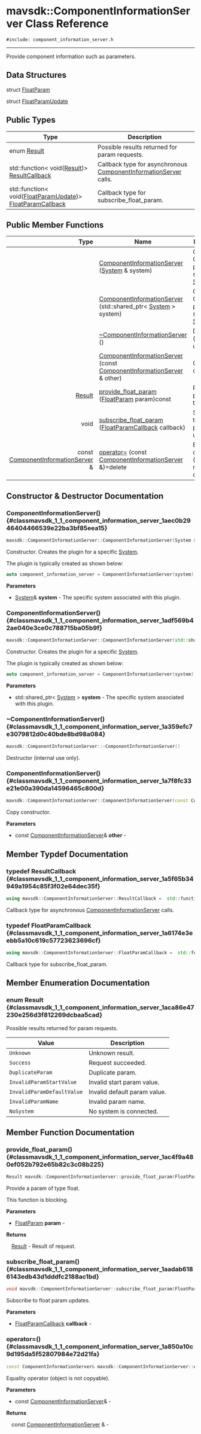 # mavsdk::ComponentInformationServer Class Reference
`#include: component_information_server.h`

----


Provide component information such as parameters. 


## Data Structures


struct [FloatParam](structmavsdk_1_1_component_information_server_1_1_float_param.md)

struct [FloatParamUpdate](structmavsdk_1_1_component_information_server_1_1_float_param_update.md)

## Public Types


Type | Description
--- | ---
enum [Result](#classmavsdk_1_1_component_information_server_1aca86e47230e256d3f812269dcbaa5cad) | Possible results returned for param requests.
std::function< void([Result](classmavsdk_1_1_component_information_server.md#classmavsdk_1_1_component_information_server_1aca86e47230e256d3f812269dcbaa5cad))> [ResultCallback](#classmavsdk_1_1_component_information_server_1a5f65b34949a1954c85f3f02e64dec35f) | Callback type for asynchronous [ComponentInformationServer](classmavsdk_1_1_component_information_server.md) calls.
std::function< void([FloatParamUpdate](structmavsdk_1_1_component_information_server_1_1_float_param_update.md))> [FloatParamCallback](#classmavsdk_1_1_component_information_server_1a6174e3eebb5a10c619c57723623696cf) | Callback type for subscribe_float_param.

## Public Member Functions


Type | Name | Description
---: | --- | ---
&nbsp; | [ComponentInformationServer](#classmavsdk_1_1_component_information_server_1aec0b2946404466539e22ba3bf85eea15) ([System](classmavsdk_1_1_system.md) & system) | Constructor. Creates the plugin for a specific [System](classmavsdk_1_1_system.md).
&nbsp; | [ComponentInformationServer](#classmavsdk_1_1_component_information_server_1adf569b42ae040e3ce0c788715ba05b9f) (std::shared_ptr< [System](classmavsdk_1_1_system.md) > system) | Constructor. Creates the plugin for a specific [System](classmavsdk_1_1_system.md).
&nbsp; | [~ComponentInformationServer](#classmavsdk_1_1_component_information_server_1a359efc7e3079812d0c40bde8bd98a084) () | Destructor (internal use only).
&nbsp; | [ComponentInformationServer](#classmavsdk_1_1_component_information_server_1a7f8fc33e21e00a390da14596465c800d) (const [ComponentInformationServer](classmavsdk_1_1_component_information_server.md) & other) | Copy constructor.
[Result](classmavsdk_1_1_component_information_server.md#classmavsdk_1_1_component_information_server_1aca86e47230e256d3f812269dcbaa5cad) | [provide_float_param](#classmavsdk_1_1_component_information_server_1ac4f9a480ef052b792e65b82c3c08b225) ([FloatParam](structmavsdk_1_1_component_information_server_1_1_float_param.md) param)const | Provide a param of type float.
void | [subscribe_float_param](#classmavsdk_1_1_component_information_server_1aadab6186143edb43d1dddfc2188ac1bd) ([FloatParamCallback](classmavsdk_1_1_component_information_server.md#classmavsdk_1_1_component_information_server_1a6174e3eebb5a10c619c57723623696cf) callback) | Subscribe to float param updates.
const [ComponentInformationServer](classmavsdk_1_1_component_information_server.md) & | [operator=](#classmavsdk_1_1_component_information_server_1a850a10c9d195da5f52807984e72d21fa) (const [ComponentInformationServer](classmavsdk_1_1_component_information_server.md) &)=delete | Equality operator (object is not copyable).


## Constructor & Destructor Documentation


### ComponentInformationServer() {#classmavsdk_1_1_component_information_server_1aec0b2946404466539e22ba3bf85eea15}
```cpp
mavsdk::ComponentInformationServer::ComponentInformationServer(System &system)
```


Constructor. Creates the plugin for a specific [System](classmavsdk_1_1_system.md).

The plugin is typically created as shown below: 

```cpp
auto component_information_server = ComponentInformationServer(system);
```

**Parameters**

* [System](classmavsdk_1_1_system.md)& **system** - The specific system associated with this plugin.

### ComponentInformationServer() {#classmavsdk_1_1_component_information_server_1adf569b42ae040e3ce0c788715ba05b9f}
```cpp
mavsdk::ComponentInformationServer::ComponentInformationServer(std::shared_ptr< System > system)
```


Constructor. Creates the plugin for a specific [System](classmavsdk_1_1_system.md).

The plugin is typically created as shown below: 

```cpp
auto component_information_server = ComponentInformationServer(system);
```

**Parameters**

* std::shared_ptr< [System](classmavsdk_1_1_system.md) > **system** - The specific system associated with this plugin.

### ~ComponentInformationServer() {#classmavsdk_1_1_component_information_server_1a359efc7e3079812d0c40bde8bd98a084}
```cpp
mavsdk::ComponentInformationServer::~ComponentInformationServer()
```


Destructor (internal use only).


### ComponentInformationServer() {#classmavsdk_1_1_component_information_server_1a7f8fc33e21e00a390da14596465c800d}
```cpp
mavsdk::ComponentInformationServer::ComponentInformationServer(const ComponentInformationServer &other)
```


Copy constructor.


**Parameters**

* const [ComponentInformationServer](classmavsdk_1_1_component_information_server.md)& **other** - 

## Member Typdef Documentation


### typedef ResultCallback {#classmavsdk_1_1_component_information_server_1a5f65b34949a1954c85f3f02e64dec35f}

```cpp
using mavsdk::ComponentInformationServer::ResultCallback =  std::function<void(Result)>
```


Callback type for asynchronous [ComponentInformationServer](classmavsdk_1_1_component_information_server.md) calls.


### typedef FloatParamCallback {#classmavsdk_1_1_component_information_server_1a6174e3eebb5a10c619c57723623696cf}

```cpp
using mavsdk::ComponentInformationServer::FloatParamCallback =  std::function<void(FloatParamUpdate)>
```


Callback type for subscribe_float_param.


## Member Enumeration Documentation


### enum Result {#classmavsdk_1_1_component_information_server_1aca86e47230e256d3f812269dcbaa5cad}


Possible results returned for param requests.


Value | Description
--- | ---
<span id="classmavsdk_1_1_component_information_server_1aca86e47230e256d3f812269dcbaa5cada88183b946cc5f0e8c96b2e66e1c74a7e"></span> `Unknown` | Unknown result. 
<span id="classmavsdk_1_1_component_information_server_1aca86e47230e256d3f812269dcbaa5cada505a83f220c02df2f85c3810cd9ceb38"></span> `Success` | Request succeeded. 
<span id="classmavsdk_1_1_component_information_server_1aca86e47230e256d3f812269dcbaa5cada2e665af7b9e17282f7301a1dcc5e6365"></span> `DuplicateParam` | Duplicate param. 
<span id="classmavsdk_1_1_component_information_server_1aca86e47230e256d3f812269dcbaa5cada6d9ebfdcd8bc404f5d64d3cec5a190cc"></span> `InvalidParamStartValue` | Invalid start param value. 
<span id="classmavsdk_1_1_component_information_server_1aca86e47230e256d3f812269dcbaa5cada6f12b0597e5013f1211f1e1af2eb79c9"></span> `InvalidParamDefaultValue` | Invalid default param value. 
<span id="classmavsdk_1_1_component_information_server_1aca86e47230e256d3f812269dcbaa5cada297a4ad19203eb48dcc016ac3a2d3149"></span> `InvalidParamName` | Invalid param name. 
<span id="classmavsdk_1_1_component_information_server_1aca86e47230e256d3f812269dcbaa5cada1119faf72ba0dfb23aeea644fed960ad"></span> `NoSystem` | No system is connected. 

## Member Function Documentation


### provide_float_param() {#classmavsdk_1_1_component_information_server_1ac4f9a480ef052b792e65b82c3c08b225}
```cpp
Result mavsdk::ComponentInformationServer::provide_float_param(FloatParam param) const
```


Provide a param of type float.

This function is blocking.

**Parameters**

* [FloatParam](structmavsdk_1_1_component_information_server_1_1_float_param.md) **param** - 

**Returns**

&emsp;[Result](classmavsdk_1_1_component_information_server.md#classmavsdk_1_1_component_information_server_1aca86e47230e256d3f812269dcbaa5cad) - Result of request.

### subscribe_float_param() {#classmavsdk_1_1_component_information_server_1aadab6186143edb43d1dddfc2188ac1bd}
```cpp
void mavsdk::ComponentInformationServer::subscribe_float_param(FloatParamCallback callback)
```


Subscribe to float param updates.


**Parameters**

* [FloatParamCallback](classmavsdk_1_1_component_information_server.md#classmavsdk_1_1_component_information_server_1a6174e3eebb5a10c619c57723623696cf) **callback** - 

### operator=() {#classmavsdk_1_1_component_information_server_1a850a10c9d195da5f52807984e72d21fa}
```cpp
const ComponentInformationServer& mavsdk::ComponentInformationServer::operator=(const ComponentInformationServer &)=delete
```


Equality operator (object is not copyable).


**Parameters**

* const [ComponentInformationServer](classmavsdk_1_1_component_information_server.md)&  - 

**Returns**

&emsp;const [ComponentInformationServer](classmavsdk_1_1_component_information_server.md) & - 